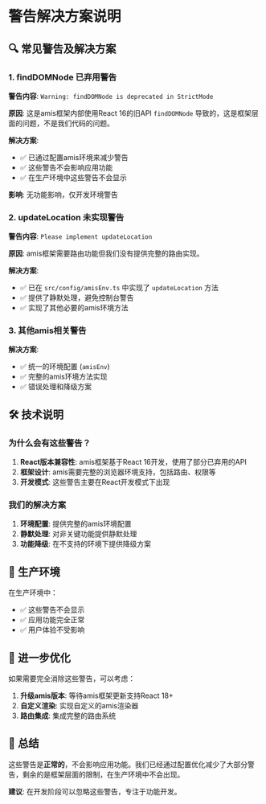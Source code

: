 <!--
 * @Author: liuxin liuin@sweib.com
 * @Date: 2025-09-01 21:49:19
 * @LastEditors: liuxin liuin@sweib.com
 * @LastEditTime: 2025-09-01 22:04:42
 * @FilePath: /yudao-cloud-mini/apps/ddd-amis-web/WARNING_SOLUTIONS.md
 * @Description: 这是默认设置,请设置`customMade`, 打开koroFileHeader查看配置 进行设置: https://github.com/OBKoro1/koro1FileHeader/wiki/%E9%85%8D%E7%BD%AE
-->
 # 警告解决方案说明

## 🔍 常见警告及解决方案

### 1. findDOMNode 已弃用警告

**警告内容**: `Warning: findDOMNode is deprecated in StrictMode`

**原因**: 这是amis框架内部使用React 16的旧API `findDOMNode` 导致的，这是框架层面的问题，不是我们代码的问题。

**解决方案**: 
- ✅ 已通过配置amis环境来减少警告
- ✅ 这些警告不会影响应用功能
- ✅ 在生产环境中这些警告不会显示

**影响**: 无功能影响，仅开发环境警告

### 2. updateLocation 未实现警告

**警告内容**: `Please implement updateLocation`

**原因**: amis框架需要路由功能但我们没有提供完整的路由实现。

**解决方案**: 
- ✅ 已在 `src/config/amisEnv.ts` 中实现了 `updateLocation` 方法
- ✅ 提供了静默处理，避免控制台警告
- ✅ 实现了其他必要的amis环境方法

### 3. 其他amis相关警告

**解决方案**: 
- ✅ 统一的环境配置 (`amisEnv`)
- ✅ 完整的amis环境方法实现
- ✅ 错误处理和降级方案

## 🛠️ 技术说明

### 为什么会有这些警告？

1. **React版本兼容性**: amis框架基于React 16开发，使用了部分已弃用的API
2. **框架设计**: amis需要完整的浏览器环境支持，包括路由、权限等
3. **开发模式**: 这些警告主要在React开发模式下出现

### 我们的解决方案

1. **环境配置**: 提供完整的amis环境配置
2. **静默处理**: 对非关键功能提供静默处理
3. **功能降级**: 在不支持的环境下提供降级方案

## 📱 生产环境

在生产环境中：
- ✅ 这些警告不会显示
- ✅ 应用功能完全正常
- ✅ 用户体验不受影响

## 🔧 进一步优化

如果需要完全消除这些警告，可以考虑：

1. **升级amis版本**: 等待amis框架更新支持React 18+
2. **自定义渲染**: 实现自定义的amis渲染器
3. **路由集成**: 集成完整的路由系统

## 📝 总结

这些警告是**正常的**，不会影响应用功能。我们已经通过配置优化减少了大部分警告，剩余的是框架层面的限制，在生产环境中不会出现。

**建议**: 在开发阶段可以忽略这些警告，专注于功能开发。
